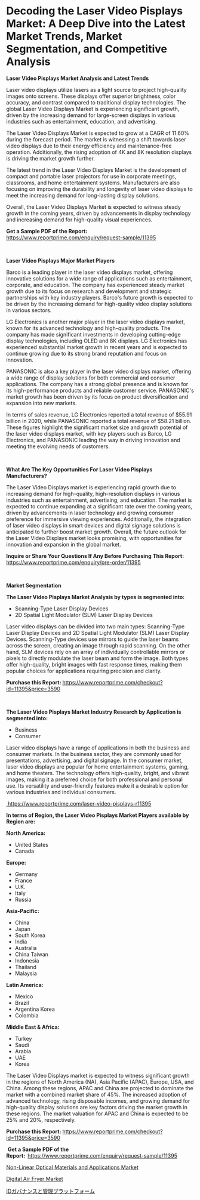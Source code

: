 <p><h1>Decoding the Laser Video Pisplays Market: A Deep Dive into the Latest Market Trends, Market Segmentation, and Competitive Analysis</h1></p><p><strong>Laser Video Pisplays Market Analysis and Latest Trends</strong></p>
<p><p>Laser video displays utilize lasers as a light source to project high-quality images onto screens. These displays offer superior brightness, color accuracy, and contrast compared to traditional display technologies. The global Laser Video Displays Market is experiencing significant growth, driven by the increasing demand for large-screen displays in various industries such as entertainment, education, and advertising.</p><p>The Laser Video Displays Market is expected to grow at a CAGR of 11.60% during the forecast period. The market is witnessing a shift towards laser video displays due to their energy efficiency and maintenance-free operation. Additionally, the rising adoption of 4K and 8K resolution displays is driving the market growth further.</p><p>The latest trend in the Laser Video Displays Market is the development of compact and portable laser projectors for use in corporate meetings, classrooms, and home entertainment systems. Manufacturers are also focusing on improving the durability and longevity of laser video displays to meet the increasing demand for long-lasting display solutions.</p><p>Overall, the Laser Video Displays Market is expected to witness steady growth in the coming years, driven by advancements in display technology and increasing demand for high-quality visual experiences.</p></p>
<p><strong>Get a Sample PDF of the Report:&nbsp;</strong> <a href="https://www.reportprime.com/enquiry/request-sample/11395">https://www.reportprime.com/enquiry/request-sample/11395</a></p>
<p>&nbsp;</p>
<p><strong>Laser Video Pisplays Major Market Players</strong></p>
<p><p>Barco is a leading player in the laser video displays market, offering innovative solutions for a wide range of applications such as entertainment, corporate, and education. The company has experienced steady market growth due to its focus on research and development and strategic partnerships with key industry players. Barco's future growth is expected to be driven by the increasing demand for high-quality video display solutions in various sectors.</p><p>LG Electronics is another major player in the laser video displays market, known for its advanced technology and high-quality products. The company has made significant investments in developing cutting-edge display technologies, including OLED and 8K displays. LG Electronics has experienced substantial market growth in recent years and is expected to continue growing due to its strong brand reputation and focus on innovation.</p><p>PANASONIC is also a key player in the laser video displays market, offering a wide range of display solutions for both commercial and consumer applications. The company has a strong global presence and is known for its high-performance products and reliable customer service. PANASONIC's market growth has been driven by its focus on product diversification and expansion into new markets.</p><p>In terms of sales revenue, LG Electronics reported a total revenue of $55.91 billion in 2020, while PANASONIC reported a total revenue of $58.21 billion. These figures highlight the significant market size and growth potential of the laser video displays market, with key players such as Barco, LG Electronics, and PANASONIC leading the way in driving innovation and meeting the evolving needs of customers.</p></p>
<p>&nbsp;</p>
<p><strong>What Are The Key Opportunities For Laser Video Pisplays Manufacturers?</strong></p>
<p><p>The Laser Video Displays market is experiencing rapid growth due to increasing demand for high-quality, high-resolution displays in various industries such as entertainment, advertising, and education. The market is expected to continue expanding at a significant rate over the coming years, driven by advancements in laser technology and growing consumer preference for immersive viewing experiences. Additionally, the integration of laser video displays in smart devices and digital signage solutions is anticipated to further boost market growth. Overall, the future outlook for the Laser Video Displays market looks promising, with opportunities for innovation and expansion in the global market.</p></p>
<p><strong>Inquire or Share Your Questions If Any Before Purchasing This Report:</strong> <a href="https://www.reportprime.com/enquiry/pre-order/11395">https://www.reportprime.com/enquiry/pre-order/11395</a></p>
<p>&nbsp;</p>
<p><strong>Market Segmentation</strong></p>
<p><strong>The Laser Video Pisplays Market Analysis by types is segmented into:</strong></p>
<p><ul><li>Scanning-Type Laser Display Devices</li><li>2D Spatial Light Modulator (SLM) Laser Display Devices</li></ul></p>
<p><p>Laser video displays can be divided into two main types: Scanning-Type Laser Display Devices and 2D Spatial Light Modulator (SLM) Laser Display Devices. Scanning-Type devices use mirrors to guide the laser beams across the screen, creating an image through rapid scanning. On the other hand, SLM devices rely on an array of individually controllable mirrors or pixels to directly modulate the laser beam and form the image. Both types offer high-quality, bright images with fast response times, making them popular choices for applications requiring precision and clarity.</p></p>
<p><strong>Purchase this Report:&nbsp;</strong><a href="https://www.reportprime.com/checkout?id=11395&price=3590">https://www.reportprime.com/checkout?id=11395&price=3590</a></p>
<p>&nbsp;</p>
<p><strong>The Laser Video Pisplays Market Industry Research by Application is segmented into:</strong></p>
<p><ul><li>Business</li><li>Consumer</li></ul></p>
<p><p>Laser video displays have a range of applications in both the business and consumer markets. In the business sector, they are commonly used for presentations, advertising, and digital signage. In the consumer market, laser video displays are popular for home entertainment systems, gaming, and home theaters. The technology offers high-quality, bright, and vibrant images, making it a preferred choice for both professional and personal use. Its versatility and user-friendly features make it a desirable option for various industries and individual consumers.</p></p>
<p><a href="https://www.reportprime.com/laser-video-pisplays-r11395">&nbsp;https://www.reportprime.com/laser-video-pisplays-r11395</a></p>
<p><strong>In terms of Region, the Laser Video Pisplays Market Players available by Region are:</strong></p>
<p>
    <p> <strong> North America: </strong>
        <ul>
            <li>United States</li>
            <li>Canada</li>
        </ul>
        </p> 
    <p> <strong> Europe: </strong>
        <ul>
            <li>Germany</li>
            <li>France</li>
            <li>U.K.</li>
            <li>Italy</li>
            <li>Russia</li>
        </ul>
        </p> 
    <p> <strong> Asia-Pacific: </strong>
        <ul>
            <li>China</li>
            <li>Japan</li>
            <li>South Korea</li>
            <li>India</li>
            <li>Australia</li>
            <li>China Taiwan</li>
            <li>Indonesia</li>
            <li>Thailand</li>
            <li>Malaysia</li>
        </ul>
        </p> 
    <p> <strong> Latin America: </strong>
        <ul>
            <li>Mexico</li>
            <li>Brazil</li>
            <li>Argentina Korea</li>
            <li>Colombia</li>
        </ul>
        </p> 
    <p> <strong> Middle East & Africa: </strong>
        <ul>
            <li>Turkey</li>
            <li>Saudi</li>
            <li>Arabia</li>
            <li>UAE</li>
            <li>Korea</li>
        </ul>
    </p>
    </p>
<p><p>The Laser Video Displays market is expected to witness significant growth in the regions of North America (NA), Asia Pacific (APAC), Europe, USA, and China. Among these regions, APAC and China are projected to dominate the market with a combined market share of 45%. The increased adoption of advanced technology, rising disposable incomes, and growing demand for high-quality display solutions are key factors driving the market growth in these regions. The market valuation for APAC and China is expected to be 25% and 20%, respectively.</p></p>
<p><strong>Purchase this Report: </strong><a href="https://www.reportprime.com/checkout?id=11395&price=3590">https://www.reportprime.com/checkout?id=11395&price=3590</a></p>
<p>&nbsp;<strong>Get a Sample PDF of the Report:&nbsp;&nbsp;</strong><a href="https://www.reportprime.com/enquiry/request-sample/11395">https://www.reportprime.com/enquiry/request-sample/11395</a></p>
<p><strong></strong></p>
<p><p><a href="https://view.publitas.com/reportprime-1/non-linear-optical-materials-and-applications-market-size-cagr-trends-2024-2030/">Non-Linear Optical Materials and Applications Market</a></p><p><a href="https://www.linkedin.com/pulse/digital-air-fryer-market-exploring-share-trends-future-6blcc">Digital Air Fryer Market</a></p><p><a href="https://github.com/reliezer65/Market-Research-Report-List-1/blob/main/557894982639.md">IDガバナンスと管理プラットフォーム</a></p></p>